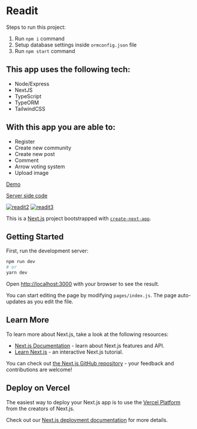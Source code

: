 # Readit

Steps to run this project:

1. Run `npm i` command
2. Setup database settings inside `ormconfig.json` file
3. Run `npm start` command

## This app uses the following tech:

- Node/Express
- NextJS
- TypeScript
- TypeORM
- TailwindCSS

## With this app you are able to:

- Register
- Create new community
- Create new post
- Comment
- Arrow voting system
- Upload image

[Demo](https://readit-client.herokuapp.com/)

[Server side code](https://github.com/ShiroWorks/Readit-Backend)

<a href="https://ibb.co/xXjq6Z3"><img src="https://i.ibb.co/QpNvM0X/readit2.jpg" alt="readit2" border="0"></a>
<a href="https://ibb.co/m4WnV1y"><img src="https://i.ibb.co/JHJYw0p/readit3.jpg" alt="readit3" border="0"></a>




This is a [Next.js](https://nextjs.org/) project bootstrapped with [`create-next-app`](https://github.com/vercel/next.js/tree/canary/packages/create-next-app).


## Getting Started

First, run the development server:

```bash
npm run dev
# or
yarn dev
```

Open [http://localhost:3000](http://localhost:3000) with your browser to see the result.

You can start editing the page by modifying `pages/index.js`. The page auto-updates as you edit the file.

## Learn More

To learn more about Next.js, take a look at the following resources:

- [Next.js Documentation](https://nextjs.org/docs) - learn about Next.js features and API.
- [Learn Next.js](https://nextjs.org/learn) - an interactive Next.js tutorial.

You can check out [the Next.js GitHub repository](https://github.com/vercel/next.js/) - your feedback and contributions are welcome!

## Deploy on Vercel

The easiest way to deploy your Next.js app is to use the [Vercel Platform](https://vercel.com/import?utm_medium=default-template&filter=next.js&utm_source=create-next-app&utm_campaign=create-next-app-readme) from the creators of Next.js.

Check out our [Next.js deployment documentation](https://nextjs.org/docs/deployment) for more details.
